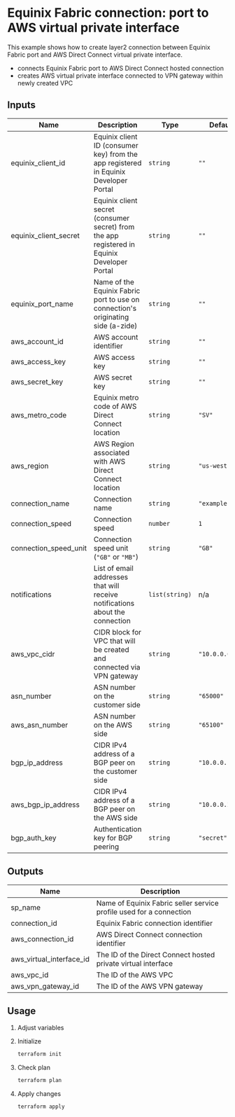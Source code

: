 # Equinix Fabric connection: port to AWS virtual private interface

This example shows how to create layer2 connection between Equinix Fabric port and
AWS Direct Connect virtual private interface.

* connects  Equinix Fabric port to AWS Direct Connect hosted connection
* creates AWS virtual private interface connected to VPN gateway within newly
created VPC

## Inputs

| Name | Description | Type | Default | Required |
|------|-------------|------|---------|----------|
|equinix_client_id|Equinix client ID (consumer key) from the app registered in Equinix Developer Portal|`string`|`""`|yes|
|equinix_client_secret|Equinix client secret (consumer secret) from the app registered in Equinix Developer Portal|`string`|`""`|yes|
|equinix_port_name|Name of the Equinix Fabric port to use on connection's originating side (a-zide)|`string`|`""`|yes|
|aws_account_id|AWS account identifier|`string`|`""`|yes|
|aws_access_key|AWS access key|`string`|`""`|yes|
|aws_secret_key|AWS secret key|`string`|`""`|yes|
|aws_metro_code|Equinix metro code of AWS Direct Connect location|`string`|`"SV"`|no|
|aws_region|AWS Region associated with AWS Direct Connect location|`string`|`"us-west-1"`|no|
|connection_name|Connection name|`string`|`"example"`|no|
|connection_speed|Connection speed|`number`|`1`|no|
|connection_speed_unit|Connection speed unit (`"GB"` or `"MB"`)|`string`|`"GB"`|no|
|notifications|List of email addresses that will receive notifications about the connection|`list(string)`|n/a|yes|
|aws_vpc_cidr|CIDR block for VPC that will be created and connected via VPN gateway|`string`|`"10.0.0.0/16"`|no|
|asn_number|ASN number on the customer side|`string`|`"65000"`|no|
|aws_asn_number|ASN number on the AWS side|`string`|`"65100"`|no|
|bgp_ip_address|CIDR IPv4 address of a BGP peer on the customer side|`string`|`"10.0.0.1/30"`|no|
|aws_bgp_ip_address|CIDR IPv4 address of a BGP peer on the AWS side|`string`|`"10.0.0.2/30"`|no|
|bgp_auth_key|Authentication key for BGP peering|`string`|`"secret"`|no|

## Outputs

| Name | Description |
|------|-------------|
|sp_name|Name of Equinix Fabric seller service profile used for a connection|
|connection_id|Equinix Fabric connection identifier|
|aws_connection_id|AWS Direct Connect connection identifier|
|aws_virtual_interface_id|The ID of the Direct Connect hosted private virtual interface|
|aws_vpc_id|The ID of the AWS VPC|
|aws_vpn_gateway_id|The ID of the AWS VPN gateway|

## Usage

1. Adjust variables
2. Initialize

   ```sh
   terraform init
   ```

3. Check plan

   ```sh
   terraform plan
   ```

4. Apply changes

   ```sh
   terraform apply
   ```
